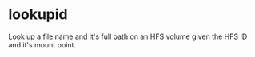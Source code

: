 lookupid
========

Look up a file name and it's full path on an HFS volume given the HFS ID and it's mount point.